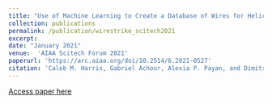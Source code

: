```yaml
---
title: "Use of Machine Learning to Create a Database of Wires for Helicopter Wire Strike Prevention"
collection: publications
permalink: /publication/wirestrike_scitech2021
excerpt:
date: "January 2021"
venue:  'AIAA Scitech Forum 2021'
paperurl: 'https://arc.aiaa.org/doi/10.2514/6.2021-0527'
citation: 'Caleb M. Harris, Gabriel Achour, Alexia P. Payan, and Dimitri N. Mavris. "Use of Machine Learning to Create a Database of Wires for Helicopter Wire Strike Prevention". AIAA Scitech 2021 Forum. January 2021.'
---
```


[Access paper here](https://www.researchgate.net/publication/348240784_Use_of_Machine_Learning_to_Create_a_Database_of_Wires_for_Helicopter_Wire_Strike_Prevention)
